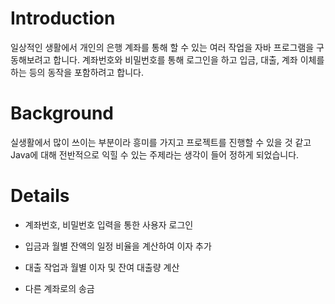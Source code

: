 # Introduction #

일상적인 생활에서 개인의 은행 계좌를 통해 할 수 있는 여러 작업을 자바 프로그램을 구동해보려고 합니다. 계좌번호와 비밀번호를 통해 로그인을 하고 입금, 대출, 계좌 이체를 하는 등의 동작을 포함하려고 합니다.

# Background #

실생활에서 많이 쓰이는 부분이라 흥미를 가지고 프로젝트를 진행할 수 있을 것 같고 Java에 대해 전반적으로 익힐 수 있는 주제라는 생각이 들어 정하게 되었습니다.

# Details #

- 계좌번호, 비밀번호 입력을 통한 사용자 로그인

- 입금과 월별 잔액의 일정 비율을 계산하여 이자 추가

- 대출 작업과 월별 이자 및 잔여 대출량 계산

- 다른 계좌로의 송금